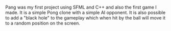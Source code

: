 Pang was my first project using SFML and C++ and also the first game I made. It is a simple Pong clone with a simple AI opponent. 
It is also possible to add a "black hole" to the gameplay which when hit by the ball will move it to a random position on the screen.    
